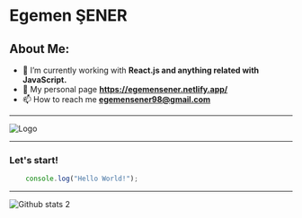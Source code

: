 
# Egemen ŞENER 

## About Me:
* 🌱 I’m currently working with **React.js and anything related with JavaScript.**
* 🚀 My personal page **https://egemensener.netlify.app/**
* 📫 How to reach me **egemensener98@gmail.com**

-----
![Logo](https://logos-download.com/wp-content/uploads/2016/09/React_logo_wordmark.png)

---
### Let's start!
```javascript
    console.log("Hello World!");

```
-----
![Github stats 2](https://github-readme-stats.vercel.app/api?username=egemensener&show_icons=true&theme=dark)

